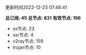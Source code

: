 更新时间2022-12-23 07:48:41

**总订阅: 45**
**总节点: 831**
**有效节点: 196**
- ss节点: 23
- ssr节点: 4
- v2ray节点: 159
- trojan节点: 10
